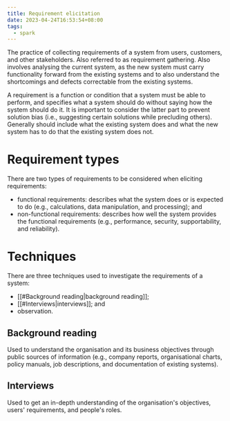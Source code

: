 ```yaml
---
title: Requirement elicitation
date: 2023-04-24T16:53:54+08:00
tags:
  - spark
---
```


The practice of collecting requirements of a system from users, customers, and other stakeholders. Also referred to as requirement gathering. Also involves analysing the current system, as the new system must carry functionality forward from the existing systems and to also understand the shortcomings and defects correctable from the existing systems.

A requirement is a function or condition that a system must be able to perform, and specifies what a system should do without saying how the system should do it. It is important to consider the latter part to prevent solution bias (i.e., suggesting certain solutions while precluding others). Generally should include what the existing system does and what the new system has to do that the existing system does not.

# Requirement types

There are two types of requirements to be considered when eliciting requirements:
- functional requirements: describes what the system does or is expected to do (e.g., calculations, data manipulation, and processing); and
- non-functional requirements: describes how well the system provides the functional requirements (e.g., performance, security, supportability, and reliability).

# Techniques

There are three techniques used to investigate the requirements of a system:
- [[#Background reading|background reading]];
- [[#Interviews|interviews]]; and
- observation.

## Background reading
Used to understand the organisation and its business objectives through public sources of information (e.g., company reports, organisational charts, policy manuals, job descriptions, and documentation of existing systems).

## Interviews
Used to get an in-depth understanding of the organisation's objectives, users' requirements, and people's roles.